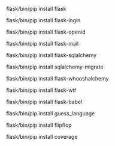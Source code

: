 flask/bin/pip install flask

flask/bin/pip install flask-login

flask/bin/pip install flask-openid

flask/bin/pip install flask-mail

flask/bin/pip install flask-sqlalchemy

flask/bin/pip install sqlalchemy-migrate

flask/bin/pip install flask-whooshalchemy

flask/bin/pip install flask-wtf

flask/bin/pip install flask-babel

flask/bin/pip install guess_language

flask/bin/pip install flipflop

flask/bin/pip install coverage

